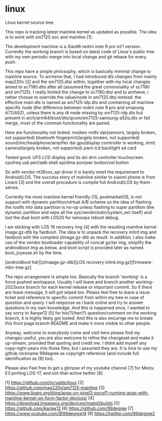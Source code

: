 # linux
Linux kernel source tree

This repo is tracking latest mainline kernel as updated as possible. The idea is to work with sm7125 soc and mainline [1]. 

The development machine is a XiaoMi redmi note 9 pro int'l version. Currently the working branch is based on latest code
of Linus's public tree with my own periodic merge into local change and git rebase for every push.

This repo have a simple philosophy, which is basically minimal change to mainline source. To archeive that, I had introduced
dts changes from mainly map220v [2] and the sm7125.dtsi within, together with my local changes aimed 
to sc7180.dtsi after all (assumed the great commonality of sc7180 and sm7125). I really limited the change to sc7180.dtsi 
and to archeive, i rather choose to override the value/node in sm7125.dtsi instead. the effective main dts is named as 
sm7125-idp.dts and comtaining all machine specific node (the difference between redmi note 9 pro and smasung A72/A52), 
unless there is any dt node missing by sm7125-idp.dts but present in arch/arm64/boot/dts/qcom/sm7125-samsung-a52q.dts 
or fail merge, most of the common functionality are paired.

Here are functionality not tested:
modem
rmtfs
slpi(sensors, largely broken, not supported)
bluetooth
fingerprint(largely broken, not supported)
sound/mic/headphone/ampifier dai
gpu(display comtroller is working, drm)
camera(largely broken, not supported)
pwm
lcd backlight
sd card

Tested good:
UFS
LCD display and its dsi drm controller
touchscreen
cpufreq
usb peri/adb shell
spi/dma
pon/pwr button/vol button

So with vendor nt36xxx_spi driver it is barely meet the requirement to Android/LOS. The success story of mainline similar to 
xiaomi phone is from Linaro [3] and the overall procedure is compile full Android/LOS by them-selves.

Currently the most mainline kernel friendly OS, postmarketOS, is not support with dynamic partition/virtual A/B scheme so the idea
of flashing the rootfs into data partition is no-op unless flashing to super partition (the dynamic partition and wipe all 
the sys/vendor/odm/system_ext itself) and lost the dual boot with LOS20 for ramoops reboot debug.

I am sticking with LOS 19 recovery img [4] with the resulting mainline kernel image.gz-dtb by fastboot. The idea is to unpack the recovery
initrd img and fastboot with the compiled zImage.gz-dtb as result. In addition, I also make use of the vendor bootloader capability
of concat gz/tar img, simplify the androidboot img as below, and boot script is provided later as named boot_joyeuse.sh by the time.

[androidboot hdr][zImaage.gz-dtb][LOS recovery initrd.img.gz][firmware-mbn-tree.gz]

The repo arrangement is simple too. Basically the branch 'working' is a force pushed workspace. Usually I will leave and branch another
working-2023xxxx branch for each kernel release or important commit. So if there are leave message, it will got wiped too. Please
feel free to leave a issue ticket and reference to specific commit from within my tree in case of question and query. I will response 
as I back online and try to answer questions in my own knowledge. And this is happened once, I wanted to say sorry to Aarqw12 [5] for 
his(?)/her(?) question/comment on the working branch, it is highly likely got losted. And this is also encurrge me to breate this 
front page branch README and make it more visible to other people.

Anyway, welcome to everybody come and visit here please find my changes useful, you are also welcome to refine the changeset 
and make it up-stream, provided that quoting and credit me. I didnt add myself any copy-right-years into those files, but i assumed they are.
It is nice to use my github nickname 99degree as copyright reference (and include full identification as [6] too). 

Please also Feel free to get a glimpse of my youtube channel [7] for Meizu E3 porting LOS-17, and not-that-active twitter [8]

[1] https://github.com/torvalds/linux
[2] https://github.com/map220v/sm7125-mainline
[3] https://www.linaro.org/blog/aosp-on-pixel3-pocof1-running-aosp-with-mainline-kernel-on-form-factor-devices/
[4] https://download.lineageos.org/devices/miatoll/builds
[5] https://github.com/Aarqw12
[6] https://github.com/99degree
[7] https://www.youtube.com/@99degree14
[8] https://twitter.com/99degree2

